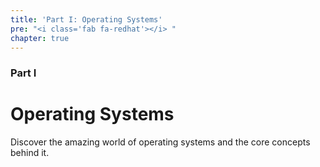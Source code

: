 ```yaml
---
title: 'Part I: Operating Systems'
pre: "<i class='fab fa-redhat'></i> "
chapter: true
---
```


### Part I

# Operating Systems

Discover the amazing world of operating systems and the core concepts behind it. 